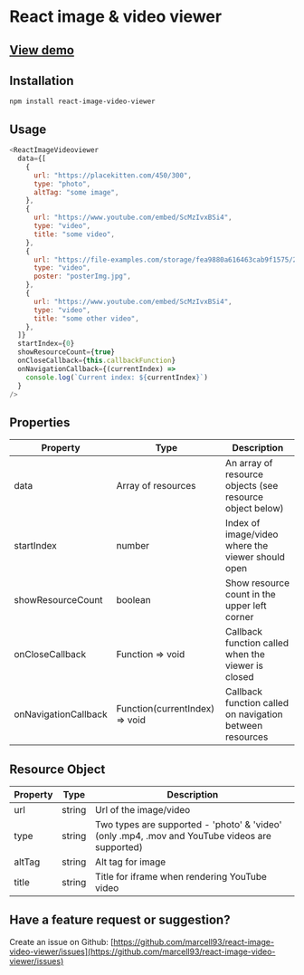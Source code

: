 # React image & video viewer

## [View demo](https://ngineer101.github.io/react-image-video-lightbox)

## Installation

```npm
npm install react-image-video-viewer
```

## Usage

```javascript
<ReactImageVideoviewer
  data={[
    {
      url: "https://placekitten.com/450/300",
      type: "photo",
      altTag: "some image",
    },
    {
      url: "https://www.youtube.com/embed/ScMzIvxBSi4",
      type: "video",
      title: "some video",
    },
    {
      url: "https://file-examples.com/storage/fea9880a616463cab9f1575/2017/04/file_example_MP4_480_1_5MG.mp4",
      type: "video",
      poster: "posterImg.jpg",
    },
    {
      url: "https://www.youtube.com/embed/ScMzIvxBSi4",
      type: "video",
      title: "some other video",
    },
  ]}
  startIndex={0}
  showResourceCount={true}
  onCloseCallback={this.callbackFunction}
  onNavigationCallback={(currentIndex) =>
    console.log(`Current index: ${currentIndex}`)
  }
/>
```

## Properties

| Property             | Type                           | Description                                              |
| -------------------- | ------------------------------ | -------------------------------------------------------- |
| data                 | Array of resources             | An array of resource objects (see resource object below) |
| startIndex           | number                         | Index of image/video where the viewer should open      |
| showResourceCount    | boolean                        | Show resource count in the upper left corner             |
| onCloseCallback      | Function => void               | Callback function called when the viewer is closed     |
| onNavigationCallback | Function(currentIndex) => void | Callback function called on navigation between resources |

## Resource Object

| Property | Type   | Description                                                                                |
| -------- | ------ | ------------------------------------------------------------------------------------------ |
| url      | string | Url of the image/video                                                                     |
| type     | string | Two types are supported - 'photo' & 'video' (only .mp4, .mov and YouTube videos are supported)            |
| altTag   | string | Alt tag for image                                                                          |
| title    | string | Title for iframe when rendering YouTube video                                              |

## Have a feature request or suggestion?

Create an issue on Github: [https://github.com/marcell93/react-image-video-viewer/issues](https://github.com/marcell93/react-image-video-viewer/issues)
